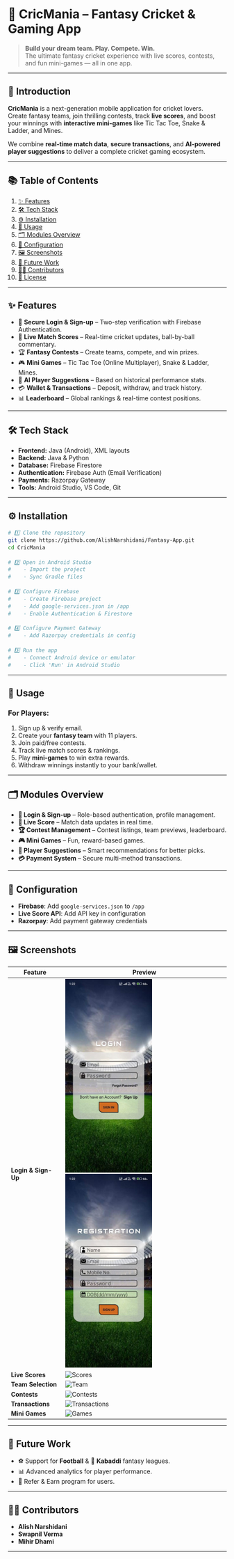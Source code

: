 # 🏏 CricMania – Fantasy Cricket & Gaming App

> **Build your dream team. Play. Compete. Win.**  
> The ultimate fantasy cricket experience with live scores, contests, and fun mini-games — all in one app.

---

## 📖 Introduction
**CricMania** is a next-generation mobile application for cricket lovers.  
Create fantasy teams, join thrilling contests, track **live scores**, and boost your winnings with **interactive mini-games** like Tic Tac Toe, Snake & Ladder, and Mines.  

We combine **real-time match data**, **secure transactions**, and **AI-powered player suggestions** to deliver a complete cricket gaming ecosystem.

---

## 📚 Table of Contents
1. [✨ Features](#-features)  
2. [🛠 Tech Stack](#-tech-stack)  
3. [⚙ Installation](#-installation)  
4. [📲 Usage](#-usage)  
5. [🗂 Modules Overview](#-modules-overview)  
6. [🔧 Configuration](#-configuration)  
7. [🖼 Screenshots](#-screenshots)  
8. [🚀 Future Work](#-future-work)  
9. [👨‍💻 Contributors](#-contributors)  
10. [📜 License](#-license)  

---

## ✨ Features
- 🔐 **Secure Login & Sign-up** – Two-step verification with Firebase Authentication.  
- 📡 **Live Match Scores** – Real-time cricket updates, ball-by-ball commentary.  
- 🏆 **Fantasy Contests** – Create teams, compete, and win prizes.  
- 🎮 **Mini Games** – Tic Tac Toe (Online Multiplayer), Snake & Ladder, Mines.  
- 🤖 **AI Player Suggestions** – Based on historical performance stats.  
- 💳 **Wallet & Transactions** – Deposit, withdraw, and track history.  
- 📊 **Leaderboard** – Global rankings & real-time contest positions.  

---

## 🛠 Tech Stack
- **Frontend:** Java (Android), XML layouts  
- **Backend:** Java & Python  
- **Database:** Firebase Firestore  
- **Authentication:** Firebase Auth (Email Verification)  
- **Payments:** Razorpay Gateway  
- **Tools:** Android Studio, VS Code, Git  

---

## ⚙ Installation
```bash
# 1️⃣ Clone the repository
git clone https://github.com/AlishNarshidani/Fantasy-App.git
cd CricMania

# 2️⃣ Open in Android Studio
#    - Import the project
#    - Sync Gradle files

# 3️⃣ Configure Firebase
#    - Create Firebase project
#    - Add google-services.json in /app
#    - Enable Authentication & Firestore

# 4️⃣ Configure Payment Gateway
#    - Add Razorpay credentials in config

# 5️⃣ Run the app
#    - Connect Android device or emulator
#    - Click 'Run' in Android Studio
```

---

## 📲 Usage
### For Players:
1. Sign up & verify email.  
2. Create your **fantasy team** with 11 players.  
3. Join paid/free contests.  
4. Track live match scores & rankings.  
5. Play **mini-games** to win extra rewards.  
6. Withdraw winnings instantly to your bank/wallet.  

---

## 🗂 Modules Overview
- **👤 Login & Sign-up** – Role-based authentication, profile management.  
- **📡 Live Score** – Match data updates in real time.  
- **🏆 Contest Management** – Contest listings, team previews, leaderboard.  
- **🎮 Mini Games** – Fun, reward-based games.  
- **🤖 Player Suggestions** – Smart recommendations for better picks.  
- **💳 Payment System** – Secure multi-method transactions.  

---

## 🔧 Configuration
- **Firebase**: Add `google-services.json` to `/app`  
- **Live Score API**: Add API key in configuration  
- **Razorpay**: Add payment gateway credentials  

---

## 🖼 Screenshots
| Feature | Preview |
|---------|---------|
| **Login & Sign-Up** | <img src="https://github.com/AlishNarshidani/Project_images/blob/main/login_fantasy.png?raw=true" width="200" />  <img src="https://github.com/AlishNarshidani/Project_images/blob/main/register_fantasy.png?raw=true" width="200" />  |
| **Live Scores** | ![Scores](screenshots/scores.png) |
| **Team Selection** | ![Team](screenshots/team.png) |
| **Contests** | ![Contests](screenshots/contests.png) |
| **Transactions** | ![Transactions](screenshots/transactions.png) |
| **Mini Games** | ![Games](screenshots/games.png) |

---

## 🚀 Future Work
- ⚽ Support for **Football** & 🏸 **Kabaddi** fantasy leagues.  
- 📊 Advanced analytics for player performance.  
- 🤝 Refer & Earn program for users.  

---

## 👨‍💻 Contributors
- **Alish Narshidani**
- **Swapnil Verma**
- **Mihir Dhami**

---
